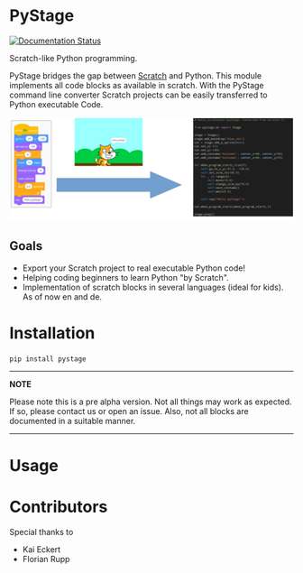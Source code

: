 # PyStage

[![Documentation Status](https://readthedocs.org/projects/pystage/badge/?version=latest)](https://pystage.readthedocs.io/en/latest/?badge=latest)

Scratch-like Python programming.

PyStage bridges the gap between [Scratch](https://scratch.mit.edu/) and Python. This module implements all code blocks
as available in scratch. With the PyStage command line converter Scratch projects can be easily
transferred to Python executable Code.

![test](docs/pystage.png)

## Goals
* Export your Scratch project to real executable Python code!
* Helping coding beginners to learn Python "by Scratch".
* Implementation of scratch blocks in several languages (ideal for kids). As of now en and de.

# Installation
```pip install pystage```

---
**NOTE**

Please note this is a pre alpha version. Not all things may work as expected. If so, please contact us or open an issue.
Also, not all blocks are documented in a suitable manner.

---

# Usage



# Contributors

Special thanks to
* Kai Eckert
* Florian Rupp
